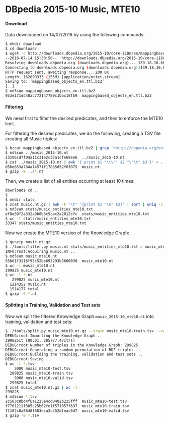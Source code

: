 # DBpedia 2015-10 Music, MTE10

#### Download

Data downloaded on 14/07/2016 by using the following commands:

```bash
$ mkdir download
$ cd download/
$ wget -c http://downloads.dbpedia.org/2015-10/core-i18n/en/mappingbased_objects_en.ttl.bz2
--2016-07-14 15:30:50--  http://downloads.dbpedia.org/2015-10/core-i18n/en/mappingbased_objects_en.ttl.bz2
Resolving downloads.dbpedia.org (downloads.dbpedia.org)... 139.18.16.66
Connecting to downloads.dbpedia.org (downloads.dbpedia.org)|139.18.16.66|:80... connected.
HTTP request sent, awaiting response... 200 OK
Length: 162090333 (155M) [application/octet-stream]
Saving to: ‘mappingbased_objects_en.ttl.bz2’
[..]
$ md5sum mappingbased_objects_en.ttl.bz2 
953e171dd48ac772147789c1bbc18fb9  mappingbased_objects_en.ttl.bz2
```

#### Filtering

We need first to filter the desired predicates, and then to enforce the MTE10 limit.

For filtering the desired predicates, we do the following, creating a TSV file creating all Music triples:

```bash
$ bzcat mappingbased_objects_en.ttl.bz2 | grep '<http://dbpedia.org/ontology/genre>\|<http://dbpedia.org/ontology/recordLabel>\|<http://dbpedia.org/ontology/associatedMusicalArtist>\|<http://dbpedia.org/ontology/associatedBand>\|<http://dbpedia.org/ontology/musicalArtist>\|<http://dbpedia.org/ontology/musicalBand>\|<http://dbpedia.org/ontology/album>' | sed -e ''s/"> <"/">\t<"/g'' | sed -e ''s/"> ."/">"/g'' > ../music_2015-10.nt
$ md5sum ../music_2015-10.nt
23196cd7f04a11c31e2c33a1cfe68ee6  ../music_2015-10.nt
$ cat ../music_2015-10.nt | awk '{ print $1 "\t\"" $2 "\"\t" $3 }' > ../music.nt
d5be653a784a14571f17835d52f6f075  music.nt
$ gzip -9 ../*.nt
```

Then, we create a list of all entities occurring at least 10 times:

```bash
download$ cd ..
$ 
$ mkdir stats
$ zcat music.nt.gz | awk -F "\t" '{print $1 "\n" $3}' | sort | uniq -c | awk '{if ($1 >= 10) {print $2}}' > stats/music_entities_mte10.txt
$ md5sum stats/music_entities_mte10.txt 
ef8e89f2a332a9b8b3c5cac2a2012cfc  stats/music_entities_mte10.txt
$ wc -l stats/music_entities_mte10.txt 
33347 stats/music_entities_mte10.txt
```

Now we create the MTE10 version of the Knowledge Graph:

```bash
$ gunzip music.nt.gz
$ ./tools/filter.py music.nt stats/music_entities_mte10.txt > music_mte10.nt
INFO:root:Acquiring music.nt ..
$ md5sum music_mte10.nt 
55b61f3116f95c52be693293b3600030  music_mte10.nt
$ wc -l music_mte10.nt 
299825 music_mte10.nt
$ wc -l *.nt
   299825 music_mte10.nt
  1214352 music.nt
  1514177 total
$ gzip -9 *.nt
```

#### Splitting in Training, Validation and Test sets

Now we split the filtered Knowledge Graph `music_2015-10_mte10.nt` into training, validation and test sets:

```bash
$ ./tools/split.py music_mte10.nt.gz --train music_mte10-train.tsv --valid music_mte10-valid.tsv --valid-size 5000 --test music_mte10-test.tsv --test-size 5000
DEBUG:root:Importing the Knowledge Graph ..
299825it [00:01, 285777.47it/s]
DEBUG:root:Number of triples in the Knowledge Graph: 299825
DEBUG:root:Generating a random permutation of RDF triples ..
DEBUG:root:Building the training, validation and test sets ..
DEBUG:root:Saving ..
$ wc -l *.tsv
    5000 music_mte10-test.tsv
  289825 music_mte10-train.tsv
    5000 music_mte10-valid.tsv
  299825 total
$ zcat music_mte10.nt.gz | wc -l
299825
$ md5sum *.tsv
2c503c8bd4f6a1225e4cd0402b225fff  music_mte10-test.tsv
f7701211f305c25b62fe1f571057f697  music_mte10-train.tsv
71182c8a8648f683eca3c452dfeac0d7  music_mte10-valid.tsv
$ gzip -9 *.tsv
```
